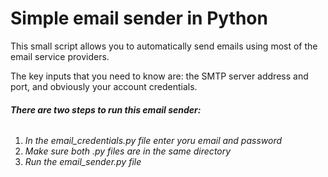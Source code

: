 # Simple email sender in Python
This small script allows you to automatically send emails using most of the email service providers.

The key inputs that you need to know are: the SMTP server address and port, and obviously your account credentials.

###### **There are two steps to run this email sender:**
1. *In the email_credentials.py file enter yoru email and password*
2. *Make sure both .py files are in the same directory*
3. *Run the email_sender.py file*
